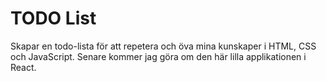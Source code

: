 # TODO List

Skapar en todo-lista för att repetera och öva mina kunskaper i HTML, CSS och JavaScript. Senare kommer jag göra om den här lilla applikationen i React. 
